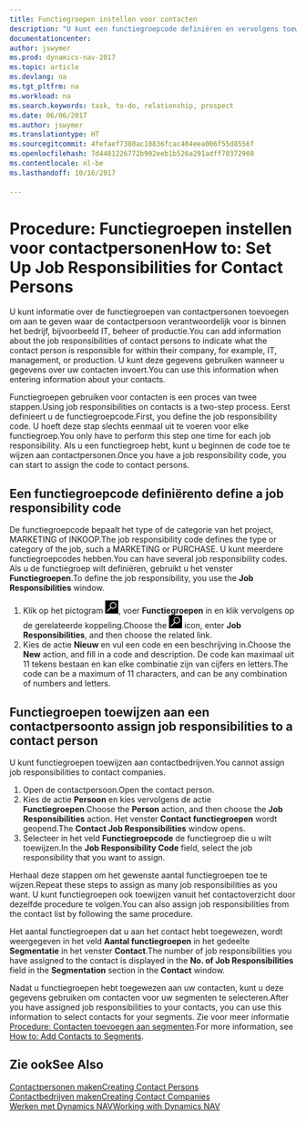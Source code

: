 ```yaml
---
title: Functiegroepen instellen voor contacten
description: "U kunt een functiegroepcode definiëren en vervolgens toewijzen aan een contact om de taken aan te geven waarvoor uw contact verantwoordelijk is in hun bedrijf, bijvoorbeeld, IT of productie."
documentationcenter: 
author: jswymer
ms.prod: dynamics-nav-2017
ms.topic: article
ms.devlang: na
ms.tgt_pltfrm: na
ms.workload: na
ms.search.keywords: task, to-do, relationship, prospect
ms.date: 06/06/2017
ms.author: jswymer
ms.translationtype: HT
ms.sourcegitcommit: 4fefaef7380ac10836fcac404eea006f55d8556f
ms.openlocfilehash: 7d4481226772b902eeb1b526a291adff70372908
ms.contentlocale: nl-be
ms.lasthandoff: 10/16/2017

---
```

# <a name="how-to-set-up-job-responsibilities-for-contact-persons"></a><span data-ttu-id="390ec-103">Procedure: Functiegroepen instellen voor contactpersonen</span><span class="sxs-lookup"><span data-stu-id="390ec-103">How to: Set Up Job Responsibilities for Contact Persons</span></span>
<span data-ttu-id="390ec-104">U kunt informatie over de functiegroepen van contactpersonen toevoegen om aan te geven waar de contactpersoon verantwoordelijk voor is binnen het bedrijf, bijvoorbeeld IT, beheer of productie.</span><span class="sxs-lookup"><span data-stu-id="390ec-104">You can add information about the job responsibilities of contact persons to indicate what the contact person is responsible for within their company, for example, IT, management, or production.</span></span> <span data-ttu-id="390ec-105">U kunt deze gegevens gebruiken wanneer u gegevens over uw contacten invoert.</span><span class="sxs-lookup"><span data-stu-id="390ec-105">You can use this information when entering information about your contacts.</span></span>

<span data-ttu-id="390ec-106">Functiegroepen gebruiken voor contacten is een proces van twee stappen.</span><span class="sxs-lookup"><span data-stu-id="390ec-106">Using job responsibilities on contacts is a two-step process.</span></span> <span data-ttu-id="390ec-107">Eerst definieert u de functiegroepcode.</span><span class="sxs-lookup"><span data-stu-id="390ec-107">First, you define the job responsibility code.</span></span> <span data-ttu-id="390ec-108">U hoeft deze stap slechts eenmaal uit te voeren voor elke functiegroep.</span><span class="sxs-lookup"><span data-stu-id="390ec-108">You only have to perform this step one time for each job responsibility.</span></span> <span data-ttu-id="390ec-109">Als u een functiegroep hebt, kunt u beginnen de code toe te wijzen aan contactpersonen.</span><span class="sxs-lookup"><span data-stu-id="390ec-109">Once you have a job responsibility code, you can start to assign the code to contact persons.</span></span>

## <a name="to-define-a-job-responsibility-code"></a><span data-ttu-id="390ec-110">Een functiegroepcode definiëren</span><span class="sxs-lookup"><span data-stu-id="390ec-110">to define a job responsibility code</span></span>
<span data-ttu-id="390ec-111">De functiegroepcode bepaalt het type of de categorie van het project, MARKETING of INKOOP.</span><span class="sxs-lookup"><span data-stu-id="390ec-111">The job responsibility code defines the type or category of the job, such a MARKETING or PURCHASE.</span></span> <span data-ttu-id="390ec-112">U kunt meerdere functiegroepcodes hebben.</span><span class="sxs-lookup"><span data-stu-id="390ec-112">You can have several job responsibility codes.</span></span> <span data-ttu-id="390ec-113">Als u de functiegroep wilt definiëren, gebruikt u het venster **Functiegroepen**.</span><span class="sxs-lookup"><span data-stu-id="390ec-113">To define the job responsibility, you use the **Job Responsibilities** window.</span></span>

1. <span data-ttu-id="390ec-114">Klik op het pictogram ![Zoeken naar pagina of rapport](media/ui-search/search_small.png "pictogram Zoeken naar pagina of rapport"), voer **Functiegroepen** in en klik vervolgens op de gerelateerde koppeling.</span><span class="sxs-lookup"><span data-stu-id="390ec-114">Choose the ![Search for Page or Report](media/ui-search/search_small.png "Search for Page or Report icon") icon, enter **Job Responsibilities**, and then choose the related link.</span></span>
2. <span data-ttu-id="390ec-115">Kies de actie **Nieuw** en vul een code en een beschrijving in.</span><span class="sxs-lookup"><span data-stu-id="390ec-115">Choose the **New** action, and fill in a code and description.</span></span> <span data-ttu-id="390ec-116">De code kan maximaal uit 11 tekens bestaan en kan elke combinatie zijn van cijfers en letters.</span><span class="sxs-lookup"><span data-stu-id="390ec-116">The code can be a maximum of 11 characters, and can be any combination of numbers and letters.</span></span>

## <a name="to-assign-job-responsibilities-to-a-contact-person"></a><span data-ttu-id="390ec-117">Functiegroepen toewijzen aan een contactpersoon</span><span class="sxs-lookup"><span data-stu-id="390ec-117">to assign job responsibilities to a contact person</span></span>
<span data-ttu-id="390ec-118">U kunt functiegroepen toewijzen aan contactbedrijven.</span><span class="sxs-lookup"><span data-stu-id="390ec-118">You cannot assign job responsibilities to contact companies.</span></span>

1. <span data-ttu-id="390ec-119">Open de contactpersoon.</span><span class="sxs-lookup"><span data-stu-id="390ec-119">Open the contact person.</span></span>
2. <span data-ttu-id="390ec-120">Kies de actie **Persoon** en kies vervolgens de actie **Functiegroepen**.</span><span class="sxs-lookup"><span data-stu-id="390ec-120">Choose the **Person** action, and then choose the **Job Responsibilities** action.</span></span> <span data-ttu-id="390ec-121">Het venster **Contact functiegroepen** wordt geopend.</span><span class="sxs-lookup"><span data-stu-id="390ec-121">The **Contact Job Responsibilities** window opens.</span></span>
3. <span data-ttu-id="390ec-122">Selecteer in het veld **Functiegroepcode** de functiegroep die u wilt toewijzen.</span><span class="sxs-lookup"><span data-stu-id="390ec-122">In the **Job Responsibility Code** field, select the job responsibility that you want to assign.</span></span>

<span data-ttu-id="390ec-123">Herhaal deze stappen om het gewenste aantal functiegroepen toe te wijzen.</span><span class="sxs-lookup"><span data-stu-id="390ec-123">Repeat these steps to assign as many job responsibilities as you want.</span></span> <span data-ttu-id="390ec-124">U kunt functiegroepen ook toewijzen vanuit het contactoverzicht door dezelfde procedure te volgen.</span><span class="sxs-lookup"><span data-stu-id="390ec-124">You can also assign job responsibilities from the contact list by following the same procedure.</span></span>

<span data-ttu-id="390ec-125">Het aantal functiegroepen dat u aan het contact hebt toegewezen, wordt weergegeven in het veld **Aantal functiegroepen** in het gedeelte **Segmentatie** in het venster **Contact**.</span><span class="sxs-lookup"><span data-stu-id="390ec-125">The number of job responsibilities you have assigned to the contact is displayed in the **No. of Job Responsibilities** field in the **Segmentation** section in the **Contact** window.</span></span>

<span data-ttu-id="390ec-126">Nadat u functiegroepen hebt toegewezen aan uw contacten, kunt u deze gegevens gebruiken om contacten voor uw segmenten te selecteren.</span><span class="sxs-lookup"><span data-stu-id="390ec-126">After you have assigned job responsibilities to your contacts, you can use this information to select contacts for your segments.</span></span> <span data-ttu-id="390ec-127">Zie voor meer informatie [Procedure: Contacten toevoegen aan segmenten](marketing-add-contact-segment.md).</span><span class="sxs-lookup"><span data-stu-id="390ec-127">For more information, see [How to: Add Contacts to Segments](marketing-add-contact-segment.md).</span></span>

## <a name="see-also"></a><span data-ttu-id="390ec-128">Zie ook</span><span class="sxs-lookup"><span data-stu-id="390ec-128">See Also</span></span>
[<span data-ttu-id="390ec-129">Contactpersonen maken</span><span class="sxs-lookup"><span data-stu-id="390ec-129">Creating Contact Persons</span></span>](marketing-create-contact-persons.md)  
[<span data-ttu-id="390ec-130">Contactbedrijven maken</span><span class="sxs-lookup"><span data-stu-id="390ec-130">Creating Contact Companies</span></span>](marketing-create-contact-companies.md)  
[<span data-ttu-id="390ec-131">Werken met Dynamics NAV</span><span class="sxs-lookup"><span data-stu-id="390ec-131">Working with Dynamics NAV</span></span>](ui-work-product.md)

